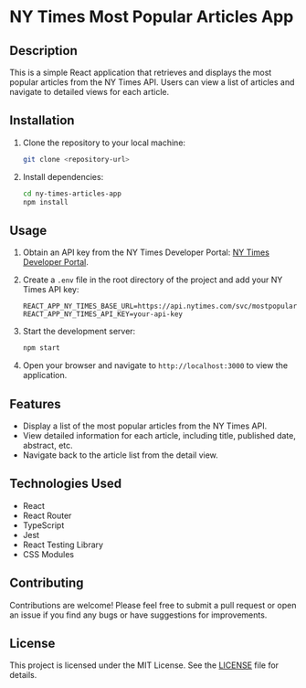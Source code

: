 # NY Times Most Popular Articles App

## Description
This is a simple React application that retrieves and displays the most popular articles from the NY Times API. Users can view a list of articles and navigate to detailed views for each article.

## Installation
1. Clone the repository to your local machine:
    ```bash
    git clone <repository-url>
    ```

2. Install dependencies:
    ```bash
    cd ny-times-articles-app
    npm install
    ```

## Usage
1. Obtain an API key from the NY Times Developer Portal: [NY Times Developer Portal](https://developer.nytimes.com/get-started).
2. Create a `.env` file in the root directory of the project and add your NY Times API key:
    ```
    REACT_APP_NY_TIMES_BASE_URL=https://api.nytimes.com/svc/mostpopular/v2
    REACT_APP_NY_TIMES_API_KEY=your-api-key
    ```

3. Start the development server:
    ```bash
    npm start
    ```

4. Open your browser and navigate to `http://localhost:3000` to view the application.

## Features
- Display a list of the most popular articles from the NY Times API.
- View detailed information for each article, including title, published date, abstract, etc.
- Navigate back to the article list from the detail view.

## Technologies Used
- React
- React Router
- TypeScript
- Jest
- React Testing Library
- CSS Modules

## Contributing
Contributions are welcome! Please feel free to submit a pull request or open an issue if you find any bugs or have suggestions for improvements.

## License
This project is licensed under the MIT License. See the [LICENSE](LICENSE) file for details.
